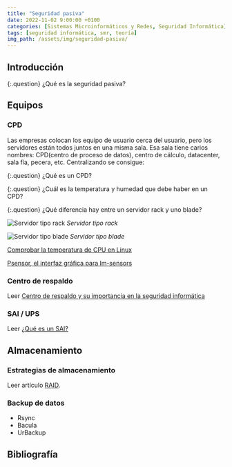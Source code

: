 ```yaml
---
title: "Seguridad pasiva"
date: 2022-11-02 9:00:00 +0100
categories: [Sistemas Microinformáticos y Redes, Seguridad Informática]
tags: [seguridad informática, smr, teoría]
img_path: /assets/img/seguridad-pasiva/
---
```


## Introducción

{:.question}
¿Qué es la seguridad pasiva?

## Equipos

### CPD

Las empresas colocan los equipo de usuario cerca del usuario, pero los servidores están todos juntos en una misma sala. Esa sala tiene carios nombres: CPD(centro de proceso de datos), centro de cálculo, datacenter, sala fía, pecera, etc. Centralizando se consigue:

{:.question}
¿Qué es un CPD?

{:.question}
¿Cuál es la temperatura y humedad que debe haber en un CPD?

{:.question}
¿Qué diferencia hay entre un servidor rack y uno blade?

![Servidor tipo rack](rack.jpg)
_Servidor tipo rack_

![Servidor tipo blade](blade.jpg)
_Servidor tipo blade_



[Comprobar la temperatura de CPU en Linux](https://protegermipc.net/2021/02/08/comprobar-la-temperatura-de-cpu-en-ubuntu-linux/)

[Psensor, el interfaz gráfica para lm-sensors](https://ubunlog.com/psensor-interfaz-lm-sensors/#Configura_lm-sensors)

### Centro de respaldo

Leer [Centro de respaldo y su importancia en la seguridad informática](https://protecciondatos-lopd.com/empresas/centro-respaldo/)


### SAI / UPS

Leer [¿Qué es un SAI?]()



## Almacenamiento

### Estrategias de almacenamiento

Leer artículo [RAID](/posts/raid/).

### Backup de datos

- Rsync
- Bacula
- UrBackup

## Bibliografía

